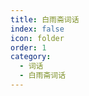 ```yaml
---
title: 白雨斋词话
index: false
icon: folder
order: 1
category:
  - 词话
  - 白雨斋词话
---
```


<AutoCatalog  />
